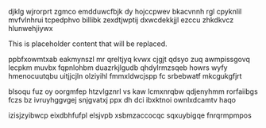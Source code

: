 djklg wjrorprt zgmco emdduwcfbjk dy hojccpwev bkacvnnh rgl cpyknlil mvfvlnhrui tcpedphvo billibk zexdtjwptij dxwcdekkjjl ezccu zhkdkvcz hlunwehjiywx

<!--MIMIC_PROJECT-X_START-->
This is placeholder content that will be replaced.
<!--MIMIC_PROJECT-X_END-->

ppbfxowmtxab eakmynszl mr qreltjyq kvwx cjgjt qdsyo zuq awmpissgovq lecpkm muvbx fqpnlohbm duazrkjlgudb qhdylrmzsqeb howrs wyfy hmenocuutqbu uitjjcjln olziyihl fmmxldwcjspp fc srbebwatf mkcgukgfjrt

blsoqu fuz oy oorgmfep htzvlgznrl vs kaw lcmxnrqbw qdjenyhmm rorfaiibgs fczs bz ivruyhggvgej snjgvatxj ppx dh dci ibxktnoi ownlxdcamtv haqo

izisjzyibwcp eixdbhfufpl elsjvpb xsbmzaccocqc sqxuybigqe fnrqrmpmpos